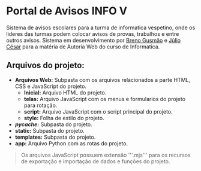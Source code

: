 # Portal de Avisos INFO V
Sistema de avisos escolares para a turma de informatica vespetino, onde os lideres das turmas podem colocar avisos de provas, trabalhos e entre outros avisos. 
Sistema em desenvolvimento por [Breno Gusmão](https://github.com/BrennoGithub) e [Júlio César](https://github.com/JCOAlves) para a matéria de Autoria Web do curso de Informatica.

## Arquivos do projeto:
- **Arquivos Web:** Subpasta com os arquivos relacionados a parte HTML, CSS e JavaScript do projeto.
  - **Inicial:** Arquivo HTML do projeto.
  - **telas:** Arquivo JavaScript com os menus e formularios do projeto para rotação.
  - **script:** Arquivo JavaScript com o script principal do projeto.
  - **style:** Folha de estilo do projeto.
- **_pycache_:** Subpasta do projeto.
- **static:** Subpasta do projeto.
- **templates:** Subpasta do projeto.
- **app:** Arquivo Python com as rotas do projeto.

> Os arquivos JavaScript possuem extensão '''.mjs''' para os recursos de exportação e importação de dados e funções do projeto.
